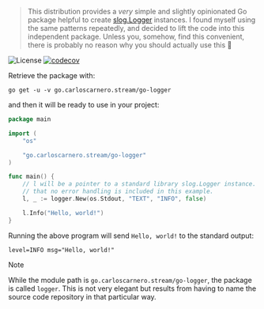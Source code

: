 > This distribution provides a *very* simple and slightly opinionated Go
> package helpful to create [slog.Logger][LOGGER] instances. I found myself
> using the same patterns repeatedly, and decided to lift the code into
> this independent package. Unless you, somehow, find this convenient,
> there is probably no reason why you should actually use this 🤷

![License](https://img.shields.io/badge/License-MIT-blue.svg)
[![codecov](https://codecov.io/github/carloscarnero/go-logger/graph/badge.svg?token=Bg1xghG6HS)](https://codecov.io/github/carloscarnero/go-logger)

Retrieve the package with:

```console
go get -u -v go.carloscarnero.stream/go-logger
```

and then it will be ready to use in your project:

```go
package main

import (
    "os"

    "go.carloscarnero.stream/go-logger"
)

func main() {
    // l will be a pointer to a standard library slog.Logger instance. Note
    // that no error handling is included in this example.
    l, _ := logger.New(os.Stdout, "TEXT", "INFO", false)

    l.Info("Hello, world!")
}
```

Running the above program will send `Hello, world!` to the standard output:

```console
level=INFO msg="Hello, world!"
```

> [!NOTE]
> While the module path is `go.carloscarnero.stream/go-logger`, the package
> is called `logger`. This is not very elegant but results from having to
> name the source code repository in that particular way.

[LOGGER]: https://pkg.go.dev/log/slog#Logger
